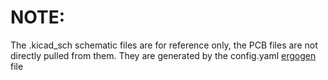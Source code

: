 # NOTE:
The .kicad_sch schematic files are for reference only, the PCB files are not directly pulled from them. They are generated by the config.yaml [ergogen](https://github.com/ergogen/ergogen) file